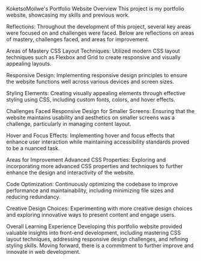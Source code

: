 KoketsoMoilwe's Portfolio Website
Overview
This project is my portfolio website, showcasing my skills and previous work.

Reflections:
Throughout the development of this project, several key areas were focused on and challenges were faced. Below are reflections on areas of mastery, challenges faced, and areas for improvement.

Areas of Mastery
CSS Layout Techniques: Utilized modern CSS layout techniques such as Flexbox and Grid to create responsive and visually appealing layouts.

Responsive Design: Implementing responsive design principles to ensure the website functions well across various devices and screen sizes.

Styling Elements: Creating visually appealing elements through effective styling using CSS, including custom fonts, colors, and hover effects.

Challenges Faced
Responsive Design for Smaller Screens: Ensuring that the website maintains usability and aesthetics on smaller screens was a challenge, particularly in managing content layout.

Hover and Focus Effects: Implementing hover and focus effects that enhance user interaction while maintaining accessibility standards proved to be a nuanced task.

Areas for Improvement
Advanced CSS Properties: Exploring and incorporating more advanced CSS properties and techniques to further enhance the design and interactivity of the website.

Code Optimization: Continuously optimizing the codebase to improve performance and maintainability, including minimizing file sizes and reducing redundancy.

Creative Design Choices: Experimenting with more creative design choices and exploring innovative ways to present content and engage users.

Overall Learning Experience
Developing this portfolio website provided valuable insights into front-end development, including mastering CSS layout techniques, addressing responsive design challenges, and refining styling skills. Moving forward, there is a commitment to further improve and innovate in web development.
